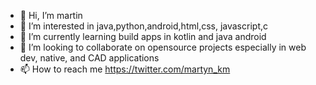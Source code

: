 - 👋 Hi, I’m martin
- 👀 I’m interested in java,python,android,html,css, javascript,c
- 🌱 I’m currently learning build apps in kotlin and java android
- 💞️ I’m looking to collaborate on opensource projects especially in web dev, native, and CAD applications 
- 📫 How to reach me https://twitter.com/martyn_km

<!---
martyn-su/martyn-su is a ✨ special ✨ repository because its `README.md` (this file) appears on your GitHub profile.
You can click the Preview link to take a look at your changes.
--->
